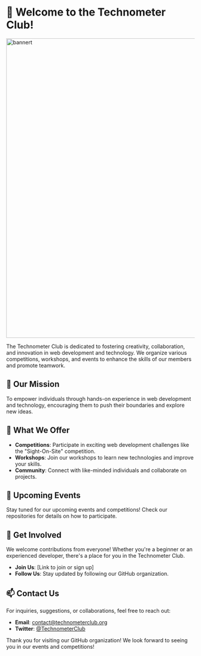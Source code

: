 # 🎉 Welcome to the Technometer Club! 

<img width="1920" height="800" alt="bannert" src="https://github.com/user-attachments/assets/99aabde1-ded1-4270-85e5-717ac2ba41e8" />

The Technometer Club is dedicated to fostering creativity, collaboration, and innovation in web development and technology. We organize various competitions, workshops, and events to enhance the skills of our members and promote teamwork.

## 🌟 Our Mission

To empower individuals through hands-on experience in web development and technology, encouraging them to push their boundaries and explore new ideas.

## 🚀 What We Offer

- **Competitions**: Participate in exciting web development challenges like the "Sight-On-Site" competition.
- **Workshops**: Join our workshops to learn new technologies and improve your skills.
- **Community**: Connect with like-minded individuals and collaborate on projects.

## 📅 Upcoming Events

Stay tuned for our upcoming events and competitions! Check our repositories for details on how to participate.

## 🤝 Get Involved

We welcome contributions from everyone! Whether you're a beginner or an experienced developer, there's a place for you in the Technometer Club.

- **Join Us**: [Link to join or sign up]
- **Follow Us**: Stay updated by following our GitHub organization.

## 📫 Contact Us

For inquiries, suggestions, or collaborations, feel free to reach out:

- **Email**: contact@technometerclub.org
- **Twitter**: [@TechnometerClub](https://twitter.com/TechnometerClub)

Thank you for visiting our GitHub organization! We look forward to seeing you in our events and competitions!
